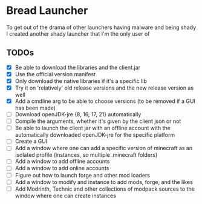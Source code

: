 # Bread Launcher

To get out of the drama of other launchers having malware and being shady
I created another shady launcher that I'm the only user of

## TODOs
-   [x] Be able to download the libraries and the client.jar
-   [x] Use the official version manifest
-   [x] Only download the native libraries if it's a specific lib
-   [x] Try it on 'relatively' old release versions and the new release version
        as well
-   [x] Add a cmdline arg to be able to choose versions (to be removed if a GUI
        has been made)
-   [ ] Download openJDK-jre {8, 16, 17, 21} automatically
-   [ ] Compile the arguments, whether it's given by the client json or not
-   [ ] Be able to launch the client jar with an offline account with the
        automatically downloaded openJDK-jre for the specific platform
-   [ ] Create a GUI
-   [ ] Add a window where one can add a specific version of minecraft as an
        isolated profile (instances, so multiple .minecraft folders)
-   [ ] Add a window to add offline accounts
-   [ ] Add a window to add online accounts
-   [ ] Figure out how to launch forge and other mod loaders
-   [ ] Add a window to modify and instance to add mods, forge, and the likes
-   [ ] Add Modrinth, Technic and other collections of modpack sources
        to the window where one can create instances
